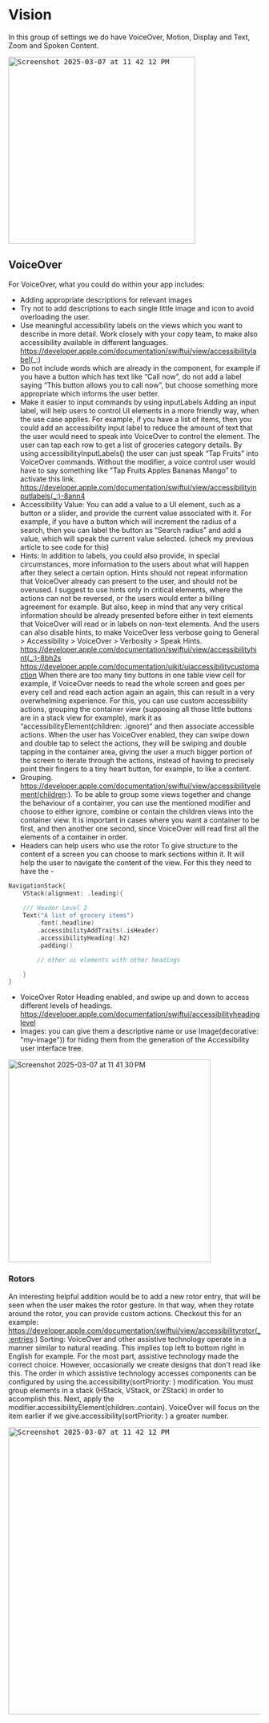 # Vision
In this group of settings we do have VoiceOver, Motion, Display and Text, Zoom and Spoken Content.

<kbd>
<img width="373" alt="Screenshot 2025-03-07 at 11 42 12 PM" src="https://github.com/user-attachments/assets/ae2ff757-c590-4b72-ba8c-f064bfbbfaf9" />
</kbd>

## VoiceOver
For VoiceOver, what you could do within your app includes:

- Adding appropriate descriptions for relevant images
- Try not to add descriptions to each single little image and icon to avoid overloading the user.
- Use meaningful accessibility labels on the views which you want to describe in more detail. Work closely with your copy team, to make also accessibility available in different languages. https://developer.apple.com/documentation/swiftui/view/accessibilitylabel(_:)
- Do not include words which are already in the component, for example if you have a button which has text like “Call now”, do not add a label saying “This button allows you to call now”, but choose something more appropriate which informs the user better.
- Make it easier to input commands by using inputLabels Adding an input label, will help users to control UI elements in a more friendly way, when the use case applies. For example, if you have a list of items, then you could add an accessibility input label to reduce the amount of text that the user would need to speak into VoiceOver to control the element. The user can tap each row to get a list of groceries category details. By using accessibilityInputLabels() the user can just speak “Tap Fruits” into VoiceOver commands. Without the modifier, a voice control user would have to say something like "Tap Fruits Apples Bananas Mango” to activate this link. https://developer.apple.com/documentation/swiftui/view/accessibilityinputlabels(_:)-8ann4
- Accessibility Value: You can add a value to a UI element, such as a button or a slider, and provide the current value associated with it. For example, if you have a button which will increment the radius of a search, then you can label the button as “Search radius” and add a value, which will speak the current value selected. (check my previous article to see code for this)
- Hints: In addition to labels, you could also provide, in special circumstances, more information to the users about what will happen after they select a certain option. Hints should not repeat information that VoiceOver already can present to the user, and should not be overused. I suggest to use hints only in critical elements, where the actions can not be reversed, or the users would enter a billing agreement for example. But also, keep in mind that any very critical information should be already presented before either in text elements that VoiceOver will read or in labels on non-text elements. And the users can also disable hints, to make VoiceOver less verbose going to General > Accessibility > VoiceOver > Verbosity > Speak Hints. https://developer.apple.com/documentation/swiftui/view/accessibilityhint(_:)-8bh2s
https://developer.apple.com/documentation/uikit/uiaccessibilitycustomaction When there are too many tiny buttons in one table view cell for example, if VoiceOver needs to read the whole screen and goes per every cell and read each action again an again, this can result in a very overwhelming experience. For this, you can use custom accessibility actions, grouping the container view (supposing all those little buttons are in a stack view for example), mark it as “accessibilityElement(children: .ignore)” and then associate accessible actions. When the user has VoiceOver enabled, they can swipe down and double tap to select the actions, they will be swiping and double tapping in the container area, giving the user a much bigger portion of the screen to iterate through the actions, instead of having to precisely point their fingers to a tiny heart button, for example, to like a content.
- Grouping. https://developer.apple.com/documentation/swiftui/view/accessibilityelement(children:). To be able to group some views together and change the behaviour of a container, you can use the mentioned modifier and choose to either ignore, combine or contain the children views into the container view. It is important in cases where you want a container to be first, and then another one second, since VoiceOver will read first all the elements of a container in order.
- Headers can help users who use the rotor To give structure to the content of a screen you can choose to mark sections within it. It will help the user to navigate the content of the view. For this they need to have the -

```swift
NavigationStack{
    VStack(alignment: .leading){
                
    /// Header Level 2
    Text("A list of grocery items")
        .font(.headline)
        .accessibilityAddTraits(.isHeader)
        .accessibilityHeading(.h2)
        .padding()

        // other ui elements with other headings

    }
}
```

- VoiceOver Rotor Heading enabled, and swipe up and down to access different levels of headings. https://developer.apple.com/documentation/swiftui/accessibilityheadinglevel
- Images: you can give them a descriptive name or use Image(decorative: "my-image")) for hiding them from the generation of the Accessibility user interface tree.

<img width="404" alt="Screenshot 2025-03-07 at 11 41 30 PM" src="https://github.com/user-attachments/assets/e8682b76-73fa-4414-b7c4-f4d5ac8cebfc" />


### Rotors
An interesting helpful addition would be to add a new rotor entry, that will be seen when the user makes the rotor gesture. In that way, when they rotate around the rotor, you can provide custom actions. Checkout this for an example: https://developer.apple.com/documentation/swiftui/view/accessibilityrotor(_:entries:)
Sorting: VoiceOver and other assistive technology operate in a manner similar to natural reading. This implies top left to bottom right in English for example. For the most part, assistive technology made the correct choice. However, occasionally we create designs that don't read like this. The order in which assistive technology accesses components can be configured by using the.accessibility(sortPriority: ) modification. You must group elements in a stack (HStack, VStack, or ZStack) in order to accomplish this. Next, apply the modifier.accessibilityElement(children:.contain). VoiceOver will focus on the item earlier if we give.accessibility(sortPriority: ) a greater number. 

<kbd>
<img width="573" alt="Screenshot 2025-03-07 at 11 42 12 PM" src="https://github.com/user-attachments/assets/c5e8019a-d192-4d06-ab6c-06ef5b964837" />
</kbd>
